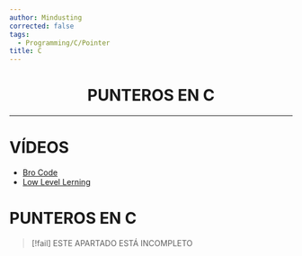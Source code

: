 ```yaml
---
author: Mindusting
corrected: false
tags:
  - Programming/C/Pointer
title: C
---
```


<h1 style="text-align:center;">PUNTEROS EN C</h1>

---

# VÍDEOS

- [Bro Code](https://youtu.be/DplxIq0mc_Y?list=PLZPZq0r_RZOOzY_vR4zJM32SqsSInGMwe)
- [Low Level Lerning](https://youtu.be/2ybLD6_2gKM)

# PUNTEROS EN C

> [!fail] ESTE APARTADO ESTÁ INCOMPLETO
